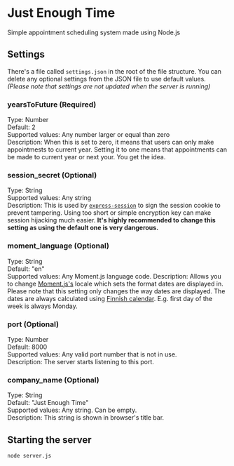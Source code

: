 # Just Enough Time
Simple appointment scheduling system made using Node.js

## Settings
There's a file called `settings.json` in the root of the file structure. You can delete any optional settings from the JSON file to use default values.  
_(Please note that settings are not updated when the server is running)_

### yearsToFuture (Required)
Type: Number  
Default: 2  
Supported values: Any number larger or equal than zero  
Description: When this is set to zero, it means that users can only make appointmests to current year. Setting it to one means that appointments can be made to current year or next your. You get the idea.

### session_secret (Optional)
Type: String  
Supported values: Any string  
Description: This is used by [`express-session`](https://github.com/expressjs/session) to sign the session cookie to prevent tampering. Using too short or simple encryption key can make session hijacking much easier. **It's highly recommended to change this setting as using the default one is very dangerous.** 

### moment_language (Optional)
Type: String  
Default: "en"  
Supported values: Any Moment.js language code. 
Description: Allows you to change [Moment.js's](https://github.com/moment/moment/) locale which sets the format dates are displayed in. Please note that this setting only changes the way dates are displayed. The dates are always calculated using [Finnish calendar](https://www.timeanddate.com/calendar/?country=24). E.g. first day of the week is always Monday.

### port (Optional)
Type: Number  
Default: 8000  
Supported values: Any valid port number that is not in use.  
Description: The server starts listening to this port.  

### company_name (Optional)
Type: String  
Default: "Just Enough Time"  
Supported values: Any string. Can be empty.  
Description: This string is shown in browser's title bar.

## Starting the server
`node server.js`
